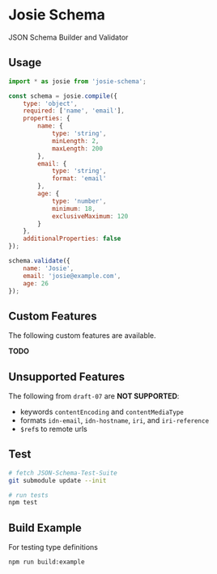 # Josie Schema

JSON Schema Builder and Validator

## Usage

```js
import * as josie from 'josie-schema';

const schema = josie.compile({
    type: 'object',
    required: ['name', 'email'],
    properties: {
        name: {
            type: 'string',
            minLength: 2,
            maxLength: 200
        },
        email: {
            type: 'string',
            format: 'email'
        },
        age: {
            type: 'number',
            minimum: 18,
            exclusiveMaximum: 120
        }
    },
    additionalProperties: false
});

schema.validate({
    name: 'Josie',
    email: 'josie@example.com',
    age: 26
});
```

## Custom Features

The following custom features are available.

__TODO__

## Unsupported Features

The following from `draft-07` are **NOT SUPPORTED**:

* keywords `contentEncoding` and `contentMediaType`
* formats `idn-email`, `idn-hostname`, `iri`, and `iri-reference`
* `$ref`s to remote urls

## Test

```bash
# fetch JSON-Schema-Test-Suite
git submodule update --init

# run tests
npm test
```

## Build Example

For testing type definitions

```bash
npm run build:example
```
